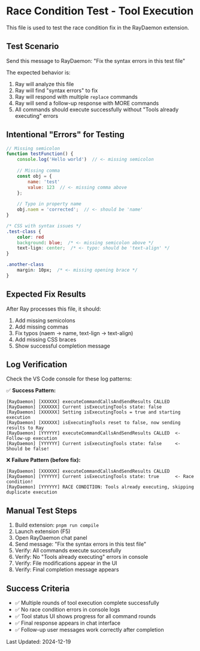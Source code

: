 # Race Condition Test - Tool Execution

This file is used to test the race condition fix in the RayDaemon extension.

## Test Scenario

Send this message to RayDaemon: "Fix the syntax errors in this test file"

The expected behavior is:
1. Ray will analyze this file
2. Ray will find "syntax errors" to fix
3. Ray will respond with multiple `replace` commands
4. Ray will send a follow-up response with MORE commands
5. All commands should execute successfully without "Tools already executing" errors

## Intentional "Errors" for Testing

```javascript
// Missing semicolon
function testFunction() {
    console.log('Hello world')  // <- missing semicolon
    
    // Missing comma
    const obj = {
        name: 'test'
        value: 123  // <- missing comma above
    };
    
    // Typo in property name
    obj.naem = 'corrected';  // <- should be 'name'
}
```

```css
/* CSS with syntax issues */
.test-class {
    color: red
    background: blue;  /* <- missing semicolon above */
    text-lign: center;  /* <- typo: should be 'text-align' */
}

.another-class
    margin: 10px;  /* <- missing opening brace */
}
```

## Expected Fix Results

After Ray processes this file, it should:
1. Add missing semicolons
2. Add missing commas  
3. Fix typos (naem -> name, text-lign -> text-align)
4. Add missing CSS braces
5. Show successful completion message

## Log Verification

Check the VS Code console for these log patterns:

✅ **Success Pattern:**
```
[RayDaemon] [XXXXXX] executeCommandCallsAndSendResults CALLED
[RayDaemon] [XXXXXX] Current isExecutingTools state: false
[RayDaemon] [XXXXXX] Setting isExecutingTools = true and starting execution
[RayDaemon] [XXXXXX] isExecutingTools reset to false, now sending results to Ray
[RayDaemon] [YYYYYY] executeCommandCallsAndSendResults CALLED  <- Follow-up execution
[RayDaemon] [YYYYYY] Current isExecutingTools state: false     <- Should be false!
```

❌ **Failure Pattern (before fix):**
```
[RayDaemon] [XXXXXX] executeCommandCallsAndSendResults CALLED
[RayDaemon] [YYYYYY] Current isExecutingTools state: true      <- Race condition!
[RayDaemon] [YYYYYY] RACE CONDITION: Tools already executing, skipping duplicate execution
```

## Manual Test Steps

1. Build extension: `pnpm run compile`
2. Launch extension (F5)
3. Open RayDaemon chat panel
4. Send message: "Fix the syntax errors in this test file"
5. Verify: All commands execute successfully
6. Verify: No "Tools already executing" errors in console
7. Verify: File modifications appear in the UI
8. Verify: Final completion message appears

## Success Criteria

- ✅ Multiple rounds of tool execution complete successfully  
- ✅ No race condition errors in console logs
- ✅ Tool status UI shows progress for all command rounds
- ✅ Final response appears in chat interface
- ✅ Follow-up user messages work correctly after completion

Last Updated: 2024-12-19